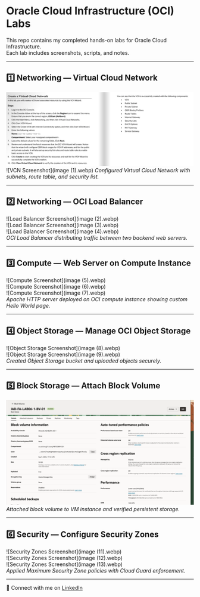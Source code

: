 # Oracle Cloud Infrastructure (OCI) Labs 

This repo contains my completed hands-on labs for Oracle Cloud Infrastructure.  
Each lab includes screenshots, scripts, and notes.

---

## 1️⃣ Networking — Virtual Cloud Network
![VCN Screenshot](image.webp)  
![VCN Screenshot](image (1).webp)
*Configured Virtual Cloud Network with subnets, route table, and security list.*

---

## 2️⃣ Networking — OCI Load Balancer
![Load Balancer Screenshot](image (2).webp)  
![Load Balancer Screenshot](image (3).webp)  
![Load Balancer Screenshot](image (4).webp)  
*OCI Load Balancer distributing traffic between two backend web servers.*

---

## 3️⃣ Compute — Web Server on Compute Instance
![Compute Screenshot](image (5).webp)  
![Compute Screenshot](image (6).webp)  
![Compute Screenshot](image (7).webp)  
*Apache HTTP server deployed on OCI compute instance showing custom Hello World page.*

---

## 4️⃣ Object Storage — Manage OCI Object Storage
![Object Storage Screenshot](image (8).webp)  
![Object Storage Screenshot](image (9).webp)  
*Created Object Storage bucket and uploaded objects securely.*

---

## 5️⃣ Block Storage — Attach Block Volume
![Block Volume Screenshot](image-(10).webp)  
*Attached block volume to VM instance and verified persistent storage.*

---

## 6️⃣ Security — Configure Security Zones
![Security Zones Screenshot](image (11).webp)  
![Security Zones Screenshot](image (12).webp)  
![Security Zones Screenshot](image (13).webp)  
*Applied Maximum Security Zone policies with Cloud Guard enforcement.*

---

🔗 Connect with me on [LinkedIn](https://linkedin.com/in/faizanmirzatx)  
